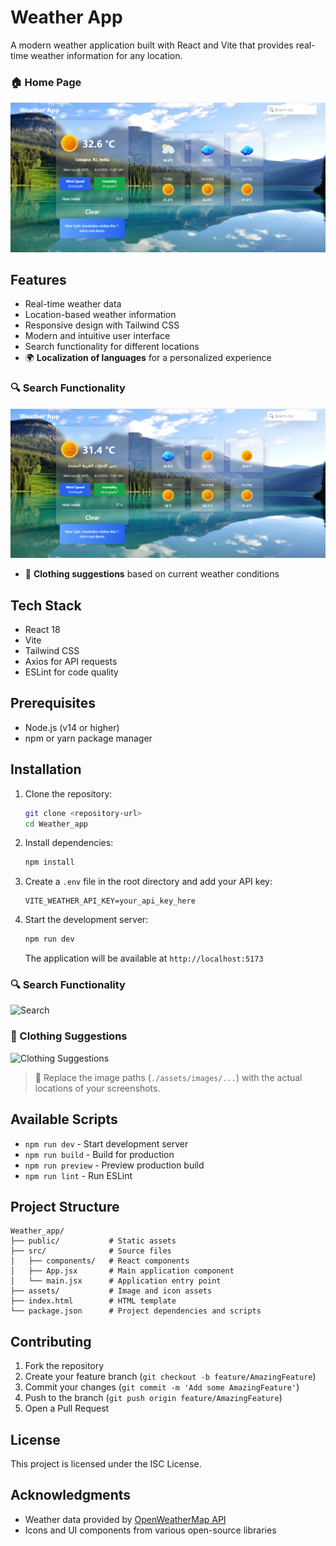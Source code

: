 # Weather App

A modern weather application built with React and Vite that provides real-time weather information for any location.

### 🏠 Home Page  
![Home Page](https://github.com/kejal2005/weather_react/blob/bfb74e52fc2488cb0cd0c004e6e21a55b0544c0a/Screenshot%202025-06-02%20114745.png)


## Features

- Real-time weather data  
- Location-based weather information  
- Responsive design with Tailwind CSS  
- Modern and intuitive user interface  
- Search functionality for different locations  
- 🌍 **Localization of languages** for a personalized experience  

### 🔍 Search Functionality  
![Localization of languages](https://github.com/kejal2005/weather_react/blob/49fb66498ecf184c2f58347ee345c51042101ffb/Screenshot%202025-06-02%20114805.png)

- 👕 **Clothing suggestions** based on current weather conditions  

## Tech Stack

- React 18  
- Vite  
- Tailwind CSS  
- Axios for API requests  
- ESLint for code quality  

## Prerequisites

- Node.js (v14 or higher)  
- npm or yarn package manager  

## Installation

1. Clone the repository:  
   ```bash
   git clone <repository-url>
   cd Weather_app
   ```

2. Install dependencies:  
   ```bash
   npm install
   ```

3. Create a `.env` file in the root directory and add your API key:  
   ```
   VITE_WEATHER_API_KEY=your_api_key_here
   ```

4. Start the development server:  
   ```bash
   npm run dev
   ```

   The application will be available at `http://localhost:5173`


### 🔍 Search Functionality  
![Search](./assets/images/search.png)

### 👕 Clothing Suggestions  
![Clothing Suggestions](./assets/images/clothing.png)

> 📸 Replace the image paths (`./assets/images/...`) with the actual locations of your screenshots.

## Available Scripts

- `npm run dev` - Start development server  
- `npm run build` - Build for production  
- `npm run preview` - Preview production build  
- `npm run lint` - Run ESLint  

## Project Structure

```
Weather_app/
├── public/           # Static assets
├── src/              # Source files
│   ├── components/   # React components
│   ├── App.jsx       # Main application component
│   └── main.jsx      # Application entry point
├── assets/           # Image and icon assets
├── index.html        # HTML template
└── package.json      # Project dependencies and scripts
```

## Contributing

1. Fork the repository  
2. Create your feature branch (`git checkout -b feature/AmazingFeature`)  
3. Commit your changes (`git commit -m 'Add some AmazingFeature'`)  
4. Push to the branch (`git push origin feature/AmazingFeature`)  
5. Open a Pull Request  

## License

This project is licensed under the ISC License.

## Acknowledgments

- Weather data provided by [OpenWeatherMap API](https://openweathermap.org/api)  
- Icons and UI components from various open-source libraries  
